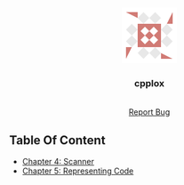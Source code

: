 ﻿ <!-- PROJECT LOGO -->
<br />
<p style="text-align: center" align="center">
  <a href="https://github.com/kana800/sinlang">
  <img src=".images/sinlang.png" alt="logo"> 
  </a>

  <h3 align="center">cpplox</h3>
  <p align="center">
    <br />
    <a href="https://github.com/kana800/sinlang/issues">Report Bug</a>
  </p>
</p>


## Table Of Content

- [Chapter 4: Scanner](https://github.com/kana800/sinlang/tree/chp4)
- [Chapter 5: Representing Code](https://github.com/kana800/sinlang/tree/chp5)

